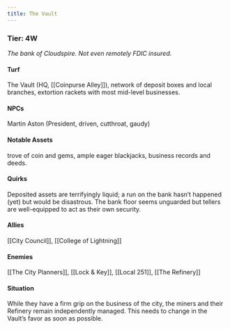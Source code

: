 ```yaml
---
title: The Vault
---
```


### Tier: 4W
*The bank of Cloudspire. Not even remotely FDIC insured.*

#### **Turf**
The Vault (HQ, [[Coinpurse Alley]]), network of deposit boxes and local branches, extortion rackets with most mid-level businesses. 

#### **NPCs**
Martin Aston (President, driven, cutthroat, gaudy)

#### **Notable Assets**
trove of coin and gems, ample eager blackjacks, business records and deeds.

#### **Quirks**
Deposited assets are terrifyingly liquid; a run on the bank hasn’t happened (yet) but would be disastrous. The bank floor seems unguarded but tellers are well-equipped to act as their own security.

#### **Allies**
[[City Council]], [[College of Lightning]]

#### **Enemies**
[[The City Planners]], [[Lock & Key]], [[Local 251]], [[The Refinery]]

#### **Situation**
While they have a firm grip on the business of the city, the miners and their Refinery remain independently managed. This needs to change in the Vault’s favor as soon as possible. 